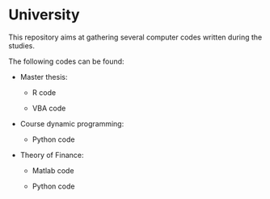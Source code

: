 # University

This repository aims at gathering several computer codes written during the studies.

The following codes can be found:

* Master thesis:

  *   R code
  
  *   VBA code
  
* Course dynamic programming:
  
  *   Python code

* Theory of Finance:

  *   Matlab code
  
  *   Python code
